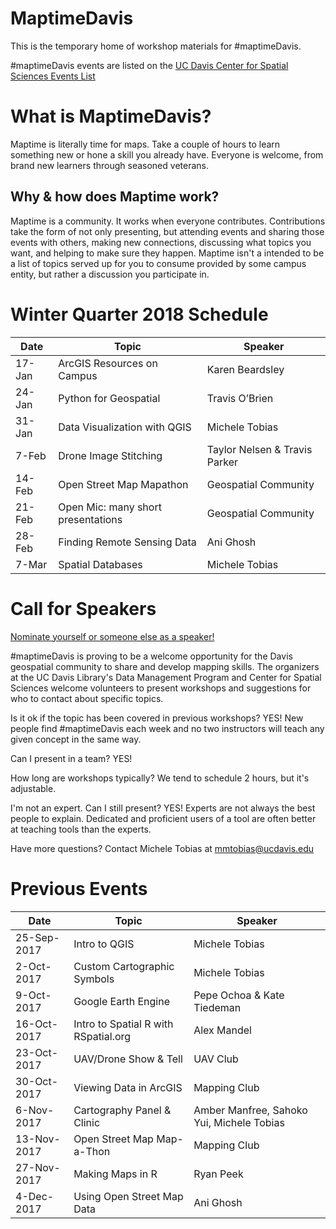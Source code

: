 # MaptimeDavis
This is the temporary home of workshop materials for #maptimeDavis.

#maptimeDavis events are listed on the <a href="https://spatial.ucdavis.edu/events/">UC Davis Center for Spatial Sciences Events List</a>

# What is MaptimeDavis?
Maptime is literally time for maps. Take a couple of hours to learn something new or hone a skill you already have.  Everyone is welcome, from brand new learners through seasoned veterans.

## Why & how does Maptime work?
Maptime is a community.  It works when everyone contributes.  Contributions take the form of not only presenting, but attending events and sharing those events with others, making new connections, discussing what topics you want, and helping to make sure they happen.  Maptime isn't a intended to be a list of topics served up for you to consume provided by some campus entity, but rather a discussion you participate in.

# Winter Quarter 2018 Schedule

|Date	|Topic	|Speaker
|---|---|---
|17-Jan	|ArcGIS Resources on Campus	|Karen Beardsley
|24-Jan	|Python for Geospatial	|Travis O’Brien
|31-Jan	|Data Visualization with QGIS	|Michele Tobias
|7-Feb	|Drone Image Stitching	|Taylor Nelsen & Travis Parker
|14-Feb	|Open Street Map Mapathon	|Geospatial Community
|21-Feb	|Open Mic: many short presentations	|Geospatial Community
|28-Feb	|Finding Remote Sensing Data	|Ani Ghosh
|7-Mar	|Spatial Databases	|Michele Tobias


# Call for Speakers
<a href="https://docs.google.com/forms/d/e/1FAIpQLSdDjQFZ7U_xNC5yYrlvwt1g3qBXzgFMizXIQXsu1HVD_OaYSQ/viewform?usp=sf_link">Nominate yourself or someone else as a speaker!</a>  

#maptimeDavis is proving to be a welcome opportunity for the Davis geospatial community to share and develop mapping skills.  The organizers at the UC Davis Library's Data Management Program and Center for Spatial Sciences welcome volunteers to present workshops and suggestions for who to contact about specific topics.

Is it ok if the topic has been covered in previous workshops?  YES!  New people find #maptimeDavis each week and no two instructors will teach any given concept in the same way.

Can I present in a team?  YES! 

How long are workshops typically?  We tend to schedule 2 hours, but it's adjustable.

I'm not an expert. Can I still present?  YES!  Experts are not always the best people to explain. Dedicated and proficient users of a tool are often better at teaching tools than the experts.

Have more questions?  Contact Michele Tobias at mmtobias@ucdavis.edu

# Previous Events

|Date	|Topic	|Speaker
|---|---|---
|25-Sep-2017	|Intro to QGIS	|Michele Tobias
|2-Oct-2017	|Custom Cartographic Symbols	|Michele Tobias
|9-Oct-2017	|Google Earth Engine	|Pepe Ochoa & Kate Tiedeman
|16-Oct-2017	|Intro to Spatial R with RSpatial.org	|Alex Mandel
|23-Oct-2017	|UAV/Drone Show & Tell	|UAV Club
|30-Oct-2017	|Viewing Data in ArcGIS	|Mapping Club
|6-Nov-2017	|Cartography Panel & Clinic	|Amber Manfree, Sahoko Yui, Michele Tobias
|13-Nov-2017	|Open Street Map Map-a-Thon	|Mapping Club
|27-Nov-2017	|Making Maps in R	|Ryan Peek
|4-Dec-2017	|Using Open Street Map Data	|Ani Ghosh

